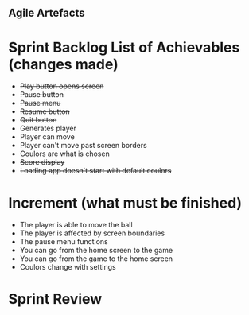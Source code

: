 ## Agile Artefacts
# Sprint Backlog List of Achievables (changes made)
* ~~Play button opens screen~~
* ~~Pause button~~
* ~~Pause menu~~
* ~~Resume button~~
* ~~Quit button~~
* Generates player
* Player can move
* Player can't move past screen borders
* Coulors are what is chosen
* ~~Score display~~
* ~~Loading app doesn't start with default coulors~~
# Increment (what must be finished)
* The player is able to move the ball
* The player is affected by screen boundaries
* The pause menu functions
* You can go from the home screen to the game
* You can go from the game to the home screen
* Coulors change with settings
# Sprint Review